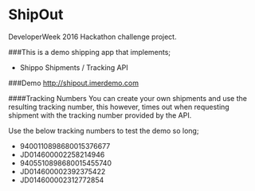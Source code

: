# ShipOut
DeveloperWeek 2016 Hackathon challenge project.

###This is a demo shipping app that implements;
 * Shippo Shipments / Tracking API


###Demo
http://shipout.imerdemo.com

####Tracking Numbers
You can create your own shipments and use the resulting tracking number, this however, times out when requesting shipment with the tracking number provided by the API.

Use the below tracking numbers to test the demo so long;

* 9400110898680015376677
* JD014600002258214946
* 9405510898680015455740
* JD014600002392375422
* JD014600002312772854